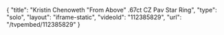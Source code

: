 {
    "title": "Kristin Chenoweth \"From Above\" .67ct CZ Pav Star Ring",
    "type": "solo",
    "layout": "iframe-static",
    "videoId": "112385829",
    "url": "\/tvpembed\/112385829"
}